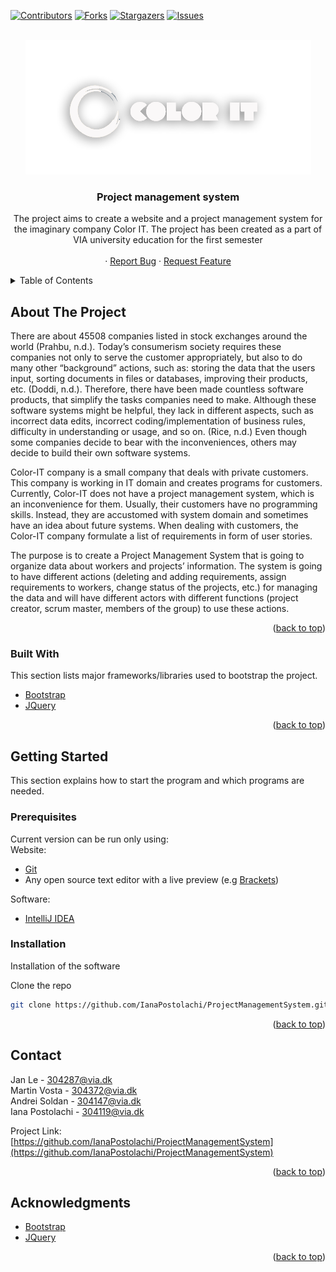 <div id="top"></div>

[![Contributors][contributors-shield]][contributors-url]
[![Forks][forks-shield]][forks-url]
[![Stargazers][stars-shield]][stars-url]
[![Issues][issues-shield]][issues-url]




<br />
<div align="center">
   <a href="https://github.com/IanaPostolachi/ProjectManagementSystem">
    <img src="Website/images/logo.png" alt="Logo">
  </a>
  <h3 align="center">Project management system</h3>

  <p align="center">
    The project aims to create a website and a project management system for the imaginary company Color IT. The project has been created as a part of VIA university education for the first semester
    <br />
    <br />
    ·
    <a href="https://github.com/IanaPostolachi/ProjectManagementSystem/issues">Report Bug</a>
    ·
    <a href="https://github.com/IanaPostolachi/ProjectManagementSystem/issues">Request Feature</a>
  </p>
</div>



<!-- TABLE OF CONTENTS -->
<details>
  <summary>Table of Contents</summary>
  <ol>
    <li>
      <a href="#about-the-project">About The Project</a>
      <ul>
        <li><a href="#built-with">Built With</a></li>
      </ul>
    </li>
    <li>
      <a href="#getting-started">Getting Started</a>
      <ul>
        <li><a href="#prerequisites">Prerequisites</a></li>
        <li><a href="#installation">Installation</a></li>
      </ul>
    </li>
    <li><a href="#contact">Contact</a></li>
    <li><a href="#acknowledgments">Acknowledgments</a></li>
  </ol>
</details>



## About The Project


There are about 45508 companies listed in stock exchanges around the world
(Prahbu, n.d.). Today’s consumerism society requires these companies not only to
serve the customer appropriately, but also to do many other “background” actions,
such as: storing the data that the users input, sorting documents in files or databases,
improving their products, etc. (Doddi, n.d.). Therefore, there have been made countless
software products, that simplify the tasks companies need to make. Although these
software systems might be helpful, they lack in different aspects, such as incorrect data
edits, incorrect coding/implementation of business rules, difficulty in understanding or
usage, and so on. (Rice, n.d.) Even though some companies decide to bear with the
inconveniences, others may decide to build their own software systems.

Color-IT company is a small company that deals with private customers. This
company is working in IT domain and creates programs for customers. Currently,
Color-IT does not have a project management system, which is an inconvenience for
them. Usually, their customers have no programming skills. Instead, they are
accustomed with system domain and sometimes have an idea about future systems.
When dealing with customers, the Color-IT company formulate a list of requirements in
form of user stories.

The purpose is to create a Project Management System that is going to
organize data about workers and projects’ information. The system is going to have
different actions (deleting and adding requirements, assign requirements to workers,
change status of the projects, etc.) for managing the data and will have different actors
with different functions (project creator, scrum master, members of the group) to use
these actions.

<p align="right">(<a href="#top">back to top</a>)</p>



### Built With

This section lists major frameworks/libraries used to bootstrap the project.

* [Bootstrap](https://getbootstrap.com)
* [JQuery](https://jquery.com)

<p align="right">(<a href="#top">back to top</a>)</p>


## Getting Started

This section explains how to start the program and which programs are needed.

### Prerequisites

Current version can be run only using:
<br/>
  Website:
<br/>
 * [Git](https://git-scm.com/)
 * Any open source text editor with a live preview (e.g [Brackets](https://brackets.io/))
 
  Software:
  * [IntelliJ IDEA](https://www.jetbrains.com/idea/)

### Installation

Installation of the software

 Clone the repo
   ```sh
   git clone https://github.com/IanaPostolachi/ProjectManagementSystem.git
   ```

<p align="right">(<a href="#top">back to top</a>)</p>



<!-- CONTACT -->
## Contact

Jan Le - 304287@via.dk
<br/>
Martin Vosta - 304372@via.dk
<br/>
Andrei Soldan - 304147@via.dk
<br/>
Iana Postolachi - 304119@via.dk

Project Link: [https://github.com/IanaPostolachi/ProjectManagementSystem](https://github.com/IanaPostolachi/ProjectManagementSystem)

<p align="right">(<a href="#top">back to top</a>)</p>



<!-- ACKNOWLEDGMENTS -->
## Acknowledgments

* [Bootstrap](https://www.w3schools.com/bootstrap5/index.php)
* [JQuery](https://www.w3schools.com/jquERy/default.asp)

<p align="right">(<a href="#top">back to top</a>)</p>




[contributors-shield]: https://img.shields.io/github/contributors/IanaPostolachi/ProjectManagementSystem.svg?style=for-the-badge
[contributors-url]: https://github.com/IanaPostolachi/ProjectManagementSystem/graphs/contributors
[forks-shield]: https://img.shields.io/github/forks/IanaPostolachi/ProjectManagementSystem.svg?style=for-the-badge
[forks-url]: https://github.com/IanaPostolachi/ProjectManagementSystem/network/members
[stars-shield]: https://img.shields.io/github/stars/IanaPostolachi/ProjectManagementSystem.svg?style=for-the-badge
[stars-url]: https://github.com/IanaPostolachi/ProjectManagementSystem/stargazers
[issues-shield]: https://img.shields.io/github/issues/IanaPostolachi/ProjectManagementSystem.svg?style=for-the-badge
[issues-url]: https://github.com/IanaPostolachi/ProjectManagementSystem/issues
